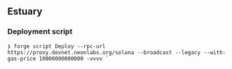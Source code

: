 ## Estuary

### Deployment script
```
❯ forge script Deploy --rpc-url https://proxy.devnet.neonlabs.org/solana --broadcast --legacy --with-gas-price 10000000000000 -vvvv `
```